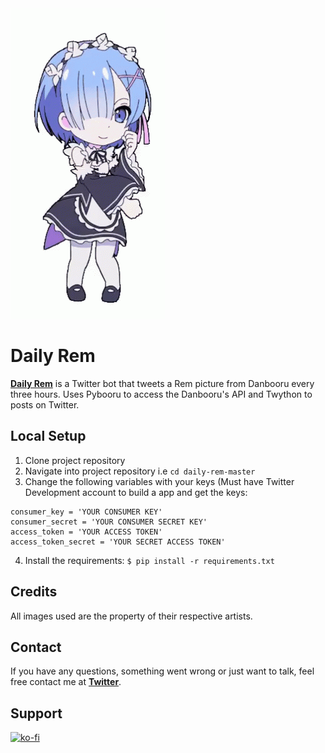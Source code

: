 <br><img src="https://raw.githubusercontent.com/gabrigode/daily-rem/master/rem-gif.gif" alt="">
# Daily Rem
[**Daily Rem**](https://twitter.com/daily-rem) is a Twitter bot that tweets a Rem picture from Danbooru every three hours. Uses Pybooru to access the Danbooru's API and Twython to posts on Twitter.

## Local Setup

1. Clone project repository
2. Navigate into project repository i.e `cd daily-rem-master`
3. Change the following variables with your keys (Must have Twitter Development account to build a app and get the keys:
  ```
  consumer_key = 'YOUR CONSUMER KEY'
  consumer_secret = 'YOUR CONSUMER SECRET KEY'
  access_token = 'YOUR ACCESS TOKEN'
  access_token_secret = 'YOUR SECRET ACCESS TOKEN'
  ```
 4. Install the requirements: 
    `$ pip install -r requirements.txt`
    

## Credits
All images used are the property of their respective artists. 

## Contact

If you have any questions, something went wrong or just want to talk, feel free contact me at [**Twitter**](https://twitter.com/gabrigodes).

## Support

[![ko-fi](https://www.ko-fi.com/img/githubbutton_sm.svg)](https://ko-fi.com/J3J2MTN6)
